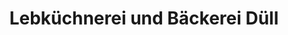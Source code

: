 ---
title: "Lebküchnerei und Bäckerei Düll"
url: /nuernberg/lebkuechnerei-und-baeckerei-duell/
shop: Bäckerei
---